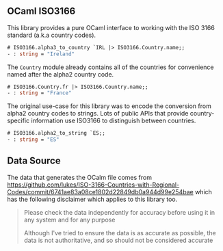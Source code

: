 OCaml ISO3166
-------------

This library provides a pure OCaml interface to working with the ISO 3166 standard (a.k.a country codes).

```ocaml
# ISO3166.alpha3_to_country `IRL |> ISO3166.Country.name;;
- : string = "Ireland"
```

The `Country` module already contains all of the countries for convenience named after the alpha2 country code.

```ocaml
# ISO3166.Country.fr |> ISO3166.Country.name;;
- : string = "France"
```

The original use-case for this library was to encode the conversion from alpha2 country codes to strings. Lots of public APIs that provide country-specific information use ISO3166 to distinguish between countries.

```ocaml
# ISO3166.alpha2_to_string `ES;;
- : string = "ES"
```

## Data Source

The data that generates the OCalm file comes from https://github.com/lukes/ISO-3166-Countries-with-Regional-Codes/commit/6741ae83a08ce1802d22849db0a944d99e254bae  which has the following disclaimer which applies to this library too.

> Please check the data independently for accuracy before using it in any system and for any purpose
>
> Although I've tried to ensure the data is as accurate as possible, the data is not authoritative, and so should not be considered accurate

